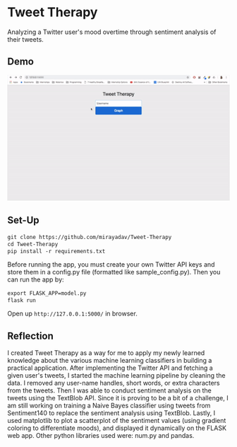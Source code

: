 # Tweet Therapy
Analyzing a Twitter user's mood overtime through sentiment analysis of their tweets.

## Demo
<img src="demo.gif" width="800">

## Set-Up

```
git clone https://github.com/mirayadav/Tweet-Therapy
cd Tweet-Therapy
pip install -r requirements.txt
```

Before running the app, you must create your own Twitter API keys and store them in a config.py file (formatted like sample_config.py). Then you can run the app by:

```
export FLASK_APP=model.py
flask run
```
Open up ```http://127.0.0.1:5000/``` in browser.

## Reflection
I created Tweet Therapy as a way for me to apply my newly learned knowledge about the various machine learning classifiers in building a practical application. After implementing the Twitter API and fetching a given user's tweets, I started the machine learning pipeline by cleaning the data. I removed any user-name handles, short words, or extra characters from the tweets. Then I was able to conduct sentiment analysis on the tweets using the TextBlob API. Since it is proving to be a bit of a challenge, I am still working on training a Naive Bayes classifier using tweets from Sentiment140 to replace the sentiment analysis using TextBlob. Lastly, I used matplotlib to plot a scatterplot of the sentiment values (using gradient coloring to differentiate moods), and displayed it dynamically on the FLASK web app. Other python libraries used were: num.py and pandas.

